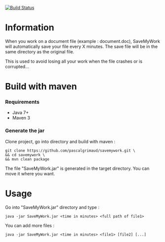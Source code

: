 [![Build Status](https://travis-ci.org/pascalgrimaud/savemywork.svg?branch=master)](https://travis-ci.org/pascalgrimaud/savemywork)



# Information

When you work on a document file (example : document.doc), SaveMyWork
will automatically save your file every X minutes. The save file will
be in the same directory as the original file.

This is used to avoid losing all your work when the file crashes or is corrupted...



# Build with maven

### Requirements

* Java 7+
* Maven 3


### Generate the jar

Clone project, go into directory and build with maven :

```
git clone https://github.com/pascalgrimaud/savemywork.git \
&& cd savemywork \
&& mvn clean package
```

The file "SaveMyWork.jar" is generated in the target directory. You can move it where you want.



# Usage

Go into "SaveMyWork.jar" directory and type :
```
java -jar SaveMyWork.jar <time in minutes> <full path of file1>
```

You can add more files :
```
java -jar SaveMyWork.jar <time in minutes> <file1> [file2] [...]
```
